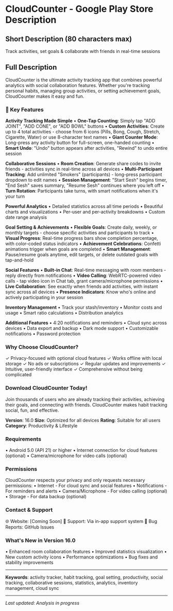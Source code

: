 # CloudCounter - Google Play Store Description

## Short Description (80 characters max)
Track activities, set goals & collaborate with friends in real-time sessions

## Full Description

CloudCounter is the ultimate activity tracking app that combines powerful analytics with social collaboration features. Whether you're tracking personal habits, managing group activities, or setting achievement goals, CloudCounter makes it easy and fun.

### 🎯 Key Features

**Activity Tracking Made Simple**
• **One-Tap Counting**: Simply tap "ADD JOINT", "ADD CONE", or "ADD BOWL" buttons
• **Custom Activities**: Create up to 4 total activities - choose from 6 icons (Pills, Bong, Cough, Stretch, Cigarette, Water) or use 8-character text names
• **Giant Counter Mode**: Long-press any activity button for full-screen, one-handed counting
• **Smart Undo**: "Undo" button appears after activities, "Rewind" to undo entire session

**Collaborative Sessions**
• **Room Creation**: Generate share codes to invite friends - activities sync in real-time across all devices
• **Multi-Participant Tracking**: Add unlimited "Smokers" (participants) - long-press participant dropdown to edit names
• **Session Management**: "Start Sesh" begins timer, "End Sesh" saves summary, "Resume Sesh" continues where you left off
• **Turn Rotation**: Participants take turns, with smart notifications when it's your turn

**Powerful Analytics**
• Detailed statistics across all time periods
• Beautiful charts and visualizations
• Per-user and per-activity breakdowns
• Custom date range analysis

**Goal Setting & Achievements**
• **Flexible Goals**: Create daily, weekly, or monthly targets - choose specific activities and participants to track
• **Visual Progress**: Real-time progress bars show completion percentage, with color-coded status indicators
• **Achievement Celebrations**: Confetti animations trigger when goals are completed
• **Smart Management**: Pause/resume goals anytime, edit targets, or delete outdated goals with tap-and-hold

**Social Features**
• **Built-in Chat**: Real-time messaging with room members - reply directly from notifications
• **Video Calling**: WebRTC-powered video calls - tap video icon in Chat tab, grant camera/microphone permissions
• **Live Collaboration**: See exactly when friends add activities, with instant sync across all devices
• **Presence Indicators**: Know who's online and actively participating in your session

**Inventory Management**
• Track your stash/inventory
• Monitor costs and usage
• Smart ratio calculations
• Distribution analytics

**Additional Features**
• 4:20 notifications and reminders
• Cloud sync across devices
• Data export and backup
• Dark mode support
• Customizable notifications
• Password protection

### Why Choose CloudCounter?
✓ Privacy-focused with optional cloud features
✓ Works offline with local storage
✓ No ads or subscriptions
✓ Regular updates and improvements
✓ Intuitive, user-friendly interface
✓ Comprehensive without being complicated

### Download CloudCounter Today!

Join thousands of users who are already tracking their activities, achieving their goals, and connecting with friends. CloudCounter makes habit tracking social, fun, and effective.

**Version**: 16.0
**Size**: Optimized for all devices
**Rating**: Suitable for all users
**Category**: Productivity & Lifestyle

### Requirements
• Android 5.0 (API 21) or higher
• Internet connection for cloud features (optional)
• Camera/microphone for video calls (optional)

### Permissions
CloudCounter respects your privacy and only requests necessary permissions:
• Internet - For cloud sync and social features
• Notifications - For reminders and alerts
• Camera/Microphone - For video calling (optional)
• Storage - For data backup (optional)

### Contact & Support
🌐 Website: [Coming Soon]
📧 Support: Via in-app support system
🐛 Bug Reports: GitHub Issues

### What's New in Version 16.0
• Enhanced room collaboration features
• Improved statistics visualization
• New custom activity icons
• Performance optimizations
• Bug fixes and stability improvements

---

**Keywords**: activity tracker, habit tracking, goal setting, productivity, social tracking, collaborative sessions, statistics, analytics, inventory management, cloud sync

---
*Last updated: Analysis in progress*
